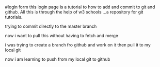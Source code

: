 #login form
this login page is a tutorial to how to add and commit to git and github.
All this is through the help of w3 schools ...a repository for git tutorials.

trying to commit directly to the master branch

now i want to pull this without having to fetch and merge

i was trying to create a branch fro github and work on it then pull it to my local git

now i am learning to push from my local git to github
